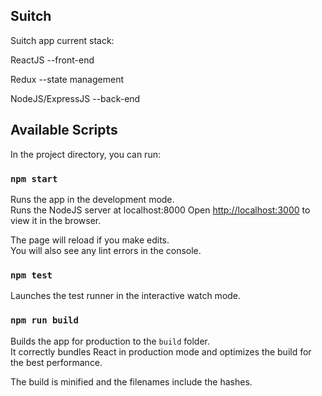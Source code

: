 ## Suitch

Suitch app current stack:

ReactJS --front-end

Redux --state management

NodeJS/ExpressJS --back-end

## Available Scripts

In the project directory, you can run:

### `npm start`

Runs the app in the development mode.<br>
Runs the NodeJS server at localhost:8000
Open [http://localhost:3000](http://localhost:3000) to view it in the browser.

The page will reload if you make edits.<br>
You will also see any lint errors in the console.

### `npm test`

Launches the test runner in the interactive watch mode.<br>

### `npm run build`

Builds the app for production to the `build` folder.<br>
It correctly bundles React in production mode and optimizes the build for the best performance.

The build is minified and the filenames include the hashes.<br>